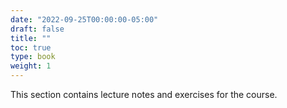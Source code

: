 ```yaml
---
date: "2022-09-25T00:00:00-05:00"
draft: false
title: ""
toc: true
type: book
weight: 1
---
```


This section contains lecture notes and exercises for the course.
